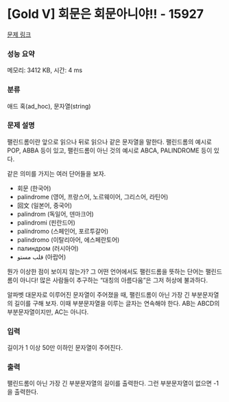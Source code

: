 # [Gold V] 회문은 회문아니야!! - 15927 

[문제 링크](https://www.acmicpc.net/problem/15927) 

### 성능 요약

메모리: 3412 KB, 시간: 4 ms

### 분류

애드 혹(ad_hoc), 문자열(string)

### 문제 설명

<p>팰린드롬이란 앞으로 읽으나 뒤로 읽으나 같은 문자열을 말한다. 팰린드롬의 예시로 POP, ABBA 등이 있고, 팰린드롬이 아닌 것의 예시로 ABCA, PALINDROME 등이 있다.</p>

<p>같은 의미를 가지는 여러 단어들을 보자.</p>

<ul>
	<li>회문 (한국어)</li>
	<li>palindrome (영어, 프랑스어, 노르웨이어, 그리스어, 라틴어)</li>
	<li>回文 (일본어, 중국어)</li>
	<li>palindrom (독일어, 덴마크어)</li>
	<li>palindromi (핀란드어)</li>
	<li>palíndromo (스페인어, 포르투갈어)</li>
	<li>palindromo (이탈리아어, 에스페란토어)</li>
	<li>палиндром (러시아어)</li>
	<li>قلب مستو (아랍어)</li>
</ul>

<p>뭔가 이상한 점이 보이지 않는가? 그 어떤 언어에서도 팰린드롬을 뜻하는 단어는 팰린드롬이 아니다! 많은 사람들이 추구하는 “대칭의 아름다움”은 그저 허상에 불과하다.</p>

<p>알파벳 대문자로 이루어진 문자열이 주어졌을 때, 팰린드롬이 아닌 가장 긴 부분문자열의 길이를 구해 보자. 이때 부분문자열을 이루는 글자는 연속해야 한다. AB는 ABCD의 부분문자열이지만, AC는 아니다.</p>

### 입력 

 <p>길이가 1 이상 50만 이하인 문자열이 주어진다.</p>

### 출력 

 <p>팰린드롬이 아닌 가장 긴 부분문자열의 길이를 출력한다. 그런 부분문자열이 없으면 -1을 출력한다.</p>

